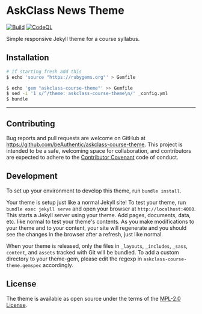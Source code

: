 # AskClass News Theme
[![Build]][Build Link] [![CodeQL]][CodeQL Link]

Simple responsive Jekyll theme for a course syllabus.

## Installation

```sh
# If starting fresh add this
$ echo 'source "https://rubygems.org"' > Gemfile

$ echo 'gem "askclass-course-theme"' >> Gemfile
$ sed -i '1 s/^/theme: askclass-course-theme\n/' _config.yml
$ bundle
```

----

## Contributing

Bug reports and pull requests are welcome on GitHub at https://github.com/beAuthentic/askclass-course-theme.
This project is intended to be a safe, welcoming space for collaboration, and contributors are
expected to adhere to the [Contributor Covenant] code of conduct.

## Development

To set up your environment to develop this theme, run `bundle install`.

Your theme is setup just like a normal Jekyll site!
To test your theme, run `bundle exec jekyll serve` and open your browser at `http://localhost:4000`.
This starts a Jekyll server using your theme. Add pages, documents, data, etc. like normal to test your theme's contents.
As you make modifications to your theme and to your content,
your site will regenerate and you should see the changes in the browser after a refresh, just like normal.

When your theme is released, only the files in `_layouts`, `_includes`, `_sass`, `content`, and `assets`
tracked with Git will be bundled.
To add a custom directory to your theme-gem, please edit the regexp in `askclass-course-theme.gemspec` accordingly.

## License

The theme is available as open source under the terms of the [MPL-2.0 License].

[Manifest Categories]: https://developer.mozilla.org/en-US/docs/Web/Manifest/categories
[Google Fonts]: https://fonts.google.com/
[MPL-2.0 License]: https://opensource.org/licenses/MPL-2.0
[Contributor Covenant]: http://contributor-covenant.org
[Card Colors]: https://acn.askclass.com/2022/06/18/card-colors
[Build]: https://github.com/beAuthentic/askclass-course-theme/actions/workflows/gem-push.yml/badge.svg
[Build Link]: https://github.com/beAuthentic/askclass-course-theme/actions/workflows/gem-push.yml
[CodeQL]: https://github.com/beAuthentic/askclass-course-theme/actions/workflows/codeql-analysis.yml/badge.svg
[CodeQL Link]: https://github.com/beAuthentic/askclass-course-theme/actions/workflows/codeql-analysis.yml
